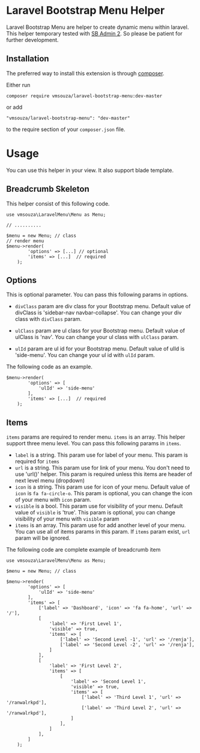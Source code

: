 Laravel Bootstrap Menu Helper
==================================

Laravel Bootstrap Menu are helper to create dynamic menu within laravel. This helper temporary tested with [SB Admin 2](https://github.com/BlackrockDigital/startbootstrap-sb-admin-2). So please be patient for further development.

Installation
------------

The preferred way to install this extension is through [composer](http://getcomposer.org/download/).

Either run

```
composer require vmsouza/laravel-bootstrap-menu:dev-master
```

or add

```
"vmsouza/laravel-bootstrap-menu": "dev-master"
```

to the require section of your `composer.json` file.

# Usage

You can use this helper in your view. It also support blade template.

## Breadcrumb Skeleton

This helper consist of this following code.

```
use vmsouza\LaravelMenu\Menu as Menu;

// ..........

$menu = new Menu; // class
// render menu
$menu->render(
        'options' => [...] // optional
        'items' => [...]  // required
    );
```

## Options

This is optional parameter. You can pass this following params in options.

* `divClass` param are div class for your Bootstrap menu. Default value of divClass is 'sidebar-nav navbar-collapse'. You can change your div class with `divClass` param.

* `ulClass` param are ul class for your Bootstrap menu. Default value of ulClass is 'nav'. You can change your ul class with `ulClass` param.

* `ulId` param are ul id for your Bootstrap menu. Default value of ulId is 'side-menu'. You can change your ul id with `ulId` param.

The following code as an example.
```
$menu->render(
        'options' => [
            'ulId' => 'side-menu'
        ],
        'items' => [...]  // required
    );
```

## Items

`items` params are required to render menu. `items` is an array. This helper support three menu level. You can pass this following params in `items`.

* `label` is a string. This param use for label of your menu. This param is required for `items`
* `url` is a string. This param use for link of your menu. You don't need to use 'url()' helper. This param is required unless this items are header of next level menu (dropdown)
* `icon` is a string. This param use for icon of your menu. Default value of `icon` is `fa fa-circle-o`. This param is optional, you can change the icon of your menu with `icon` param.
* `visible` is a bool. This param use for visibility of your menu. Default value of `visible` is 'true'. This param is optional, you can change visibility of your menu with `visible` param
* `items` is an array. This param use for add another level of your menu. You can use all of items params in this param. If `items` param exist, `url` param will be ignored.

The following code are complete example of breadcrumb item

```
use vmsouza\LaravelMenu\Menu as Menu;

$menu = new Menu; // class

$menu->render(
        'options' => [
            'ulId' => 'side-menu'
        ],
        'items' => [
            ['label' => 'Dashboard', 'icon' => 'fa fa-home', 'url' => '/'],
            [
                'label' => 'First Level 1',
                'visible' => true,
                'items' => [
                    ['label' => 'Second Level -1', 'url' => '/renja'],
                    ['label' => 'Second Level -2', 'url' => '/renja'],
                ]
            ],            
            [
                'label' => 'First Level 2',
                'items' => [
                    [
                        'label' => 'Second Level 1',
                        'visible' => true,
                        'items' => [
                            ['label' => 'Third Level 1', 'url' => '/ranwalrkpd'],
                            ['label' => 'Third Level 2', 'url' => '/ranwalrkpd'],
                        ]
                    ],
                ]
            ],
        ]
    );
```
